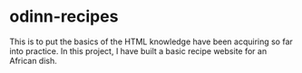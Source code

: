 # odinn-recipes
This is to put the basics of the HTML knowledge have been acquiring so far into practice. In this project, I have built a basic recipe website for an African dish.